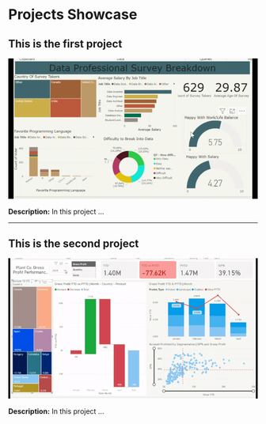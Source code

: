 # Projects Showcase

## This is the first project
![First Project](images/second-project.gif)

**Description:** In this project ...

---

## This is the second project

![Second Project](images/first-project.gif)

**Description:** In this project ...
